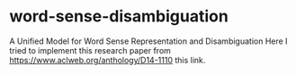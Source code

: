 # word-sense-disambiguation
A Unified Model for Word Sense Representation and Disambiguation Here I tried to implement this research paper from https://www.aclweb.org/anthology/D14-1110 this link.
